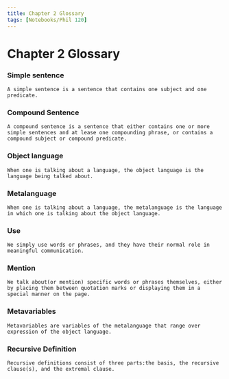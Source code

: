 ```yaml
---
title: Chapter 2 Glossary
tags: [Notebooks/Phil 120]
---
```


# Chapter 2 Glossary

### Simple sentence

```
A simple sentence is a sentence that contains one subject and one predicate.
```

### Compound Sentence

```
A compound sentence is a sentence that either contains one or more simple sentences and at lease one compounding phrase, or contains a compound subject or compound predicate.
```

### Object language

```
When one is talking about a language, the object language is the language being talked about.
```

### Metalanguage

```
When one is talking about a language, the metalanguage is the language in which one is talking about the object language.
```

### Use

```
We simply use words or phrases, and they have their normal role in meaningful communication.
```

### Mention

```
We talk about(or mention) specific words or phrases themselves, either by placing them between quotation marks or displaying them in a special manner on the page.
```

### Metavariables

```
Metavariables are variables of the metalanguage that range over expression of the object language.
```

### Recursive Definition

```
Recursive definitions consist of three parts:the basis, the recursive clause(s), and the extremal clause.
```





